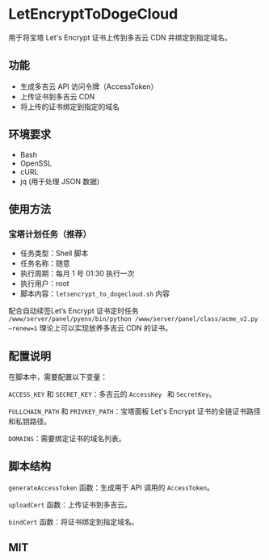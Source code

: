 # LetEncryptToDogeCloud

用于将宝塔 Let's Encrypt 证书上传到多吉云 CDN 并绑定到指定域名。

## 功能

- 生成多吉云 API 访问令牌（AccessToken）
- 上传证书到多吉云 CDN
- 将上传的证书绑定到指定的域名

## 环境要求

- Bash
- OpenSSL
- cURL
- jq (用于处理 JSON 数据)

## 使用方法

### 宝塔计划任务（推荐）

- 任务类型：Shell 脚本
- 任务名称：随意
- 执行周期：每月 1 号 01:30 执行一次
- 执行用户：root
- 脚本内容：`letsencrypt_to_dogecloud.sh` 内容

配合自动续签Let’s Encrypt 证书定时任务 `/www/server/panel/pyenv/bin/python /www/server/panel/class/acme_v2.py –renew=1` 理论上可以实现放养多吉云 CDN 的证书。

## 配置说明

在脚本中，需要配置以下变量：

`ACCESS_KEY` 和 `SECRET_KEY`：多吉云的 `AccessKey ` 和 `SecretKey`。

`FULLCHAIN_PATH` 和 `PRIVKEY_PATH`：宝塔面板 Let's Encrypt 证书的全链证书路径和私钥路径。

`DOMAINS`：需要绑定证书的域名列表。

## 脚本结构

`generateAccessToken` 函数：生成用于 API 调用的 `AccessToken`。

`uploadCert` 函数：上传证书到多吉云。

`bindCert` 函数：将证书绑定到指定域名。

## MIT
